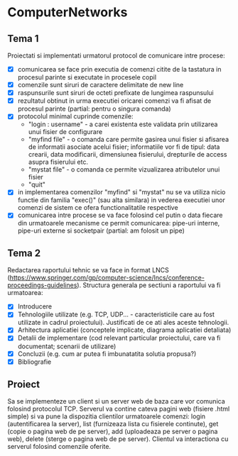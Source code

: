 # ComputerNetworks
## Tema 1
Proiectati si implementati urmatorul protocol de comunicare intre procese:

- [x] comunicarea se face prin executia de comenzi citite de la tastatura in procesul parinte si executate in procesele copil
- [x] comenzile sunt siruri de caractere delimitate de new line
- [x] raspunsurile sunt siruri de octeti prefixate de lungimea raspunsului
- [x] rezultatul obtinut in urma executiei oricarei comenzi va fi afisat de procesul parinte (partial: pentru o singura comanda)
- [x] protocolul minimal cuprinde comenzile:
    - "login : username" - a carei existenta este validata prin utilizarea unui fisier de configurare
    - "myfind file" - o comanda care permite gasirea unui fisier si afisarea de informatii asociate acelui fisier; informatiile vor fi de tipul: data crearii, data modificarii, dimensiunea fisierului, drepturile de access asupra fisierului etc.
    - "mystat file" - o comanda ce permite vizualizarea atributelor unui fisier
    - "quit"
- [x] in implementarea comenzilor "myfind" si "mystat" nu se va utiliza nicio functie din familia "exec()" (sau alta similara) in vederea executiei unor comenzi de sistem ce ofera functionalitatile respective
- [x] comunicarea intre procese se va face folosind cel putin o data fiecare din urmatoarele mecanisme ce permit comunicarea: pipe-uri interne, pipe-uri externe si socketpair (partial: am folosit un pipe)

## Tema 2
Redactarea raportului tehnic se va face in format LNCS (https://www.springer.com/gp/computer-science/lncs/conference-proceedings-guidelines). Structura generala pe sectiuni a raportului va fi urmatoarea:

- [x] Introducere
- [x] Tehnologiile utilizate (e.g. TCP, UDP... - caracteristicile care au fost utilizate in cadrul proiectului). Justificati de ce ati ales aceste tehnologii.
- [x] Arhitectura aplicatiei (conceptele implicate, diagrama aplicatiei detaliata)
- [x] Detalii de implementare (cod relevant particular proiectului, care va fi documentat; scenarii de utilizare)
- [x] Concluzii (e.g. cum ar putea fi imbunatatita solutia propusa?)
- [x] Bibliografie

## Proiect
Sa se implementeze un client si un server web de baza care vor comunica folosind protocolul TCP. Serverul va contine cateva pagini web (fisiere .html simple) si va pune la dispozitia clientilor urmatoarele comenzi: login (autentificarea la server), list (furnizeaza lista cu fisierele continute), get (copie o pagina web de pe server), add (uploadeaza pe server o pagina web), delete (sterge o pagina web de pe server). Clientul va interactiona cu serverul folosind comenzile oferite.
